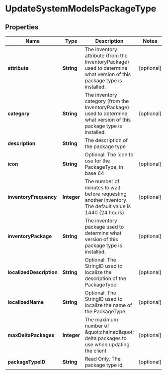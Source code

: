 

# UpdateSystemModelsPackageType


## Properties

| Name | Type | Description | Notes |
|------------ | ------------- | ------------- | -------------|
|**attribute** | **String** | The inventory attribute (from the InventoryPackage) used to determine what version of this package type is installed. |  [optional] |
|**category** | **String** | The inventory category (from the InventoryPackage) used to determine what version of this package type is installed. |  [optional] |
|**description** | **String** | The description of the package type |  |
|**icon** | **String** | Optional.  The icon to use for the PackageType, in base 64 |  [optional] |
|**inventoryFrequency** | **Integer** | The number of minutes to wait before requesting another inventory.  The default value is 1440 (24 hours). |  [optional] |
|**inventoryPackage** | **String** | The inventory package used to determine what version of this package type is installed. |  [optional] |
|**localizedDescription** | **String** | Optional. The StringID used to localize the description of the PackageType |  [optional] |
|**localizedName** | **String** | Optional. The StringID used to localize the name of the PackageType |  [optional] |
|**maxDeltaPackages** | **Integer** | The maximum number of \&quot;chained\&quot; delta packages to use when updating the client |  [optional] |
|**packageTypeID** | **String** | Read Only. The package type id. |  [optional] |



